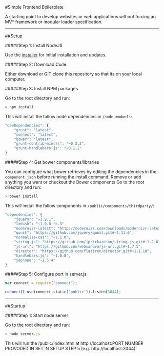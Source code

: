 #Simple Frontend Boilerplate

A starting point to develop websites or web applications without forcing an MV* framework or modular loader specification.

---

##Setup

#####Step 1: Install NodeJS

Use the [installer](http://nodejs.org/download/) for initial installation and updates.

#####Step 2: Download Code

Either download or GIT clone this repository so that its on your local computer.

#####Step 3: Install NPM packages

Go to the root directory and run:

```js
> npm install
```

This will install the follow node dependencies in `/node_moduels`:

```js
"devDependencies": {
    "grunt": "latest",
    "connect": "latest",
    "bower": "latest",
    "grunt-contrib-mincss": "~0.3.2",
    "grunt-handlebars-js": "~0.1.2"
}
```

#####Step 4: Get bower components/libraries

You can configure what bower retrieves by editing the dependencies in the `component.json` before running the install command. Remove or add anything you want or checkout the Bower components
Go to the root directory and run:

```js
> bower install
```

This will install the follow components in `/public/components/thirdparty/`:

```js
"dependencies": {
    "jquery": "~1.9.1",
    "lodash": "~1.0.0-rc.3",
    "modernizr-latest": "http://modernizr.com/downloads/modernizr-latest.js",
    "qunit": "https://github.com/jquery/qunit.git#~1.11.0",
    "normalize-css": "~2.1.0",
    "string.js": "https://github.com/jprichardson/string.js.git#~1.2.0",
    "js-url": "https://github.com/websanova/js-url.git#~1.7.5",
    "director": "https://github.com/flatiron/director.git#~1.1.10",
    "handlebars.js": "~1.0.8",
    "yepnope": "~1.5.4"
}
```

#####Step 5: Configure port in server.js


```js
var connect = require("connect");

connect().use(connect.static('public')).listen(3044);
```

---

##Startup

#####Step 1: Start node server

Go to the root directory and run:


```js
> node server.js
```

This will run the /public/index.html at http://localhost:PORT NUMBER PROVODED IN SET IN SETUP STEP 5 (e.g. http://localhost:3044)
